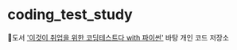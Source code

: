 # coding_test_study

📌도서 ['이것이 취업을 위한 코딩테스트다 with 파이썬'](https://www.aladin.co.kr/shop/wproduct.aspx?ItemId=247882118) 바탕 개인 코드 저장소
